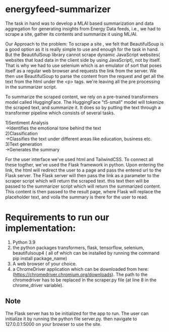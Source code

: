 # energyfeed-summarizer

The task in hand was to develop a MLAI based summarization and data aggregation for generating insights from Energy Data feeds, i.e., we had to scrape a site, gather its contents and summarize it using ML/AI. 

Our Approach to the problem:
To scrape a site , we felt that BeautifulSoup is a good option as it is really simple to use and enough for the task in hand. But the BeautifulSoup library cannot scrape dynamic JavaScript websites( websites that load data in the client side by using JavaScript), not by itself. That is why we had to use selenium which is an emulator of sort that poses itself as a regular web browser and requests the link from the server. We then use BeautifulSoup to parse the content from the request and get all the text from the html under the \<p\> tags. we're leaving all the pre processing in the summarizer script.

To summarize the scraped content, we rely on a pre-trained transformers model called HuggingFace. The HuggingFace "t5-small" model will tokenize the scraped text, and summarize it. It does so by putting the text through a transformer pipeline which consists of several tasks. 

1)Sentiment Analysis\
 ->Identifies the emotional tone behind the text\
2)Classification\
 ->Classifies the text under different areas like education, business etc. \
3)Text generation\
 ->Generates the summary

For the user interface we've used html and TailwindCSS. To connect all these togther, we've used the Flask framework in python. Upon entering the link, the html will redirect the user to a page and pass the entered url to the Flask server. The Flask server will then pass the link as a parameter to the scraper script which will return the scraped text. this text then will be passed to the summarizer script which will return the summarized content. This content is then passed to the result page, where Flask will replace the placeholder text, and voila the summary is there for the user to read. 

# Requirements to run our implementation: 
1. Python 3.9
2. the python packages transformers, flask, tensorflow, selenium, beautifulsoup4 ( all of which can be installed by running the command pip install package_name)
3. A web browser of your choice. 
4. a ChromeDriver application which can be downloaded from here: (https://chromedriver.chromium.org/downloads). The path to the chromedriver has to be replaced in the scraper.py file (at line 8 in the chrome_driver variable).


## Note 
The Flask server has to be initialized for the app to run.  The user can initialize it by running the python file server.py. then navigate to 127.0.0.1:5000 on your browser to use the site.
